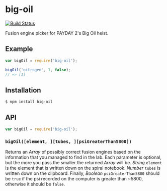 # big-oil

[![Build Status](https://travis-ci.org/KenanY/big-oil.svg)](https://travis-ci.org/KenanY/big-oil)

Fusion engine picker for PAYDAY 2's Big Oil heist.

## Example

``` javascript
var bigOil = require('big-oil');

bigOil('nitrogen', 1, false);
// => [1]
```

## Installation

``` bash
$ npm install big-oil
```

## API

``` javascript
var bigOil = require('big-oil');
```

### `bigOil([element, ][tubes, ][psiGreaterThan5800])`

Returns an _Array_ of possibly correct fusion engines based on the information
that you managed to find in the lab. Each parameter is optional, but the more
you pass the smaller the returned _Array_ will be. _String_ `element` is the
element that is written down on the spiral notebook. _Number_ `tubes` is written
down on the clipboard. Finally, _Boolean_ `psiGreaterThan5800` should be `true`
if the psi recorded on the computer is greater than ~5800, otherwise it should be
`false`.
